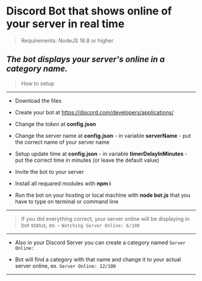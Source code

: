 # Discord Bot that shows online of your server in real time
> Requirements: NodeJS 16.8 or higher

***The bot displays your server's online in a category name.***
------------
> How to setup
------------
- Download the files

- Create your bot at https://discord.com/developers/applications/

- Change the *token* at **config.json**
- Change the server name at **config.json** - in variable **serverName** - put the correct name of your server name
- Setup update time at **config.json** - in variable **timerDelayInMinutes** - put the correct time in minutes (or leave the default value)

- Invite the bot to your server

- Install all requared modules with **npm i**

- Run the bot on your hosting or local machine with **node bot.js** that you have to type on terminal or command line
------------
> If you did everything correct, your server online will be displaying in bot status, ex. - `Watching Server Online: 6/100`
------------
- Also in your Discord Server  you can create a category named `Server Online:`

- Bot will find a category with that name and change it to your actual server online, ex.  `Server Online: 12/100`

------------
